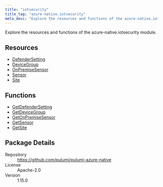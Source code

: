 ```yaml
---
title: "iotsecurity"
title_tag: "azure-native.iotsecurity"
meta_desc: "Explore the resources and functions of the azure-native.iotsecurity module."
---
```


<!-- WARNING: this file was generated by Pulumi Docs Generator. -->
<!-- Do not edit by hand unless you're certain you know what you are doing! -->

Explore the resources and functions of the azure-native.iotsecurity module.

<h2 id="resources">Resources</h2>
<ul class="api">
    <li><a href="defendersetting" title="DefenderSetting"><span class="symbol resource"></span>DefenderSetting</a></li>
    <li><a href="devicegroup" title="DeviceGroup"><span class="symbol resource"></span>DeviceGroup</a></li>
    <li><a href="onpremisesensor" title="OnPremiseSensor"><span class="symbol resource"></span>OnPremiseSensor</a></li>
    <li><a href="sensor" title="Sensor"><span class="symbol resource"></span>Sensor</a></li>
    <li><a href="site" title="Site"><span class="symbol resource"></span>Site</a></li>
</ul>

<h2 id="functions">Functions</h2>
<ul class="api">
    <li><a href="getdefendersetting" title="GetDefenderSetting"><span class="symbol function"></span>GetDefenderSetting</a></li>
    <li><a href="getdevicegroup" title="GetDeviceGroup"><span class="symbol function"></span>GetDeviceGroup</a></li>
    <li><a href="getonpremisesensor" title="GetOnPremiseSensor"><span class="symbol function"></span>GetOnPremiseSensor</a></li>
    <li><a href="getsensor" title="GetSensor"><span class="symbol function"></span>GetSensor</a></li>
    <li><a href="getsite" title="GetSite"><span class="symbol function"></span>GetSite</a></li>
</ul>

<h2 id="package-details">Package Details</h2>
<dl class="package-details">
	<dt>Repository</dt>
	<dd><a href="https://github.com/pulumi/pulumi-azure-native">https://github.com/pulumi/pulumi-azure-native</a></dd>
	<dt>License</dt>
	<dd>Apache-2.0</dd>
	<dt>Version</dt>
	<dd>1.15.0</dd>
</dl>

